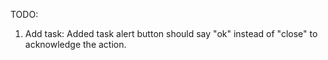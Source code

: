 TODO:

1. Add task: Added task alert button should say "ok" instead of "close" to acknowledge the action.

